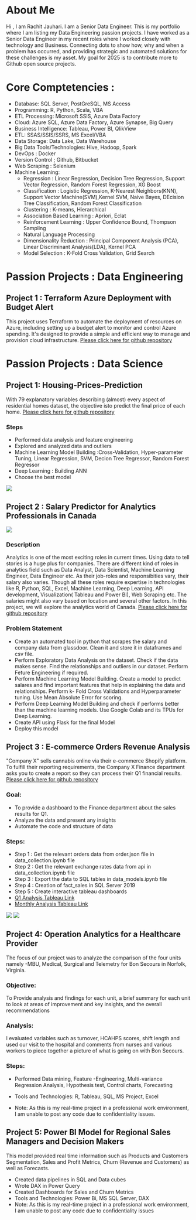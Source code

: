 # About Me
Hi , I am Rachit Jauhari. I am a Senior Data Engineer. This is my portfolio where I am listing my Data Engineering passion projects. 
I have worked as a Senior Data Engineer in my recent roles where I worked closely with technology and Business. 
Connecting dots to show how, why and when a problem has occurred, and providing strategic and automated solutions for these challenges is my asset.
My goal for 2025 is to contribute more to Github open source projects.


# Core Comptetencies : 
* Database: SQL Server, PostGreSQL, MS Access
* Programming: R, Python, Scala, VBA
* ETL Processing: Microsoft SSIS, Azure Data Factory
* Cloud: Azure SQL, Azure Data Factory, Azure Synapse, Big Query
* Business Intelligence: Tableau, Power BI, QlikView
* ETL: SSAS/SSIS/SSRS, MS Excel/VBA
* Data Storage: Data Lake, Data Warehouse
* Big Data Tools/Technologies: Hive, Hadoop, Spark
* DevOps : Docker
* Version Control ; Github, Bitbucket
* Web Scraping : Selenium
* Machine Learning: 
  * Regression : Linear Regression, Decision Tree Regression, Support Vector Regression, Random Forest Regression, XG Boost
  * Classification : Logistic Regression, K-Nearest Neighbors(KNN),  Support Vector Machine(SVM),Kernel SVM, Naive Bayes, DEcision Tree Classification, Random Forest Classification
  * Clustering : K-means, Hierarchical
  * Association Based Learning : Apriori, Eclat
  * Reinforcement Learning : Upper Confidence Bound, Thompson Sampling
  * Natural Language Processing
  * Dimensionality Reduction : Principal Component Analysis (PCA), Linear Discriminant Analysis(LDA), Kernel PCA
  * Model Selection : K-Fold Cross Validation, Grid Search

# Passion Projects : Data Engineering
## Project 1 : Terraform Azure Deployment with Budget Alert
This project uses Terraform to automate the deployment of resources on Azure, including setting up a budget alert to monitor and control Azure spending. It's designed to provide a simple and efficient way to manage and provision cloud infrastructure.
[Please click here for github repository](https://github.com/rachitj/cicd_terraform_azure)

# Passion Projects : Data Science
## Project 1: Housing-Prices-Prediction
With 79 explanatory variables describing (almost) every aspect of residential homes dataset, the objective isto predict the final price of each home. [Please click here for github repository](https://github.com/rachitj/Housing-Prices-Prediction)
### Steps
* Performed data analysis and feature engineering
* Explored and analyzed data and outliers
* Machine Learning Model Building :Cross-Validation, Hyper-parameter Tuning, Linear Regression, SVM, Decion Tree Regressor, Random Forest Regressor
* Deep Learning : Building ANN
* Choose the best model 

![](/housingPrices_corelation.png)

## Project 2 : Salary Predictor for Analytics Professionals in Canada

![](/data-science.png)

### Description
Analytics is one of the most exciting roles in current times. Using data to tell stories is a huge plus for companies. There are different kind of roles in analytics field such as Data Analyst, Data Scientist, Machine Learning Engineer, Data Engineer etc. As their job-roles and responsibities vary, their salary also varies. Though all these roles require expertise in technologies like R, Python, SQL, Excel, Machine Learning, Deep Learning, API development, Visualization( Tableau and Power BI), Web Scraping etc. The salaries might also vary based on location and several other factors. In this project, we will explore the analytics world of Canada. [Please click here for github repository](https://github.com/rachitj/ds_salary_project)

### Problem Statement 

* Create an automated tool in python that scrapes the salary and company data from glassdoor. Clean it and store it in dataframes and csv file.
* Perform Exploratory Data Analysis on the dataset. Check if the data makes sense. Find the relationships and outliers  in our dataset. Perform Feture Engineering if required.
* Perform Machine Learning Model Building. Create a model to predict salares and find important features that help in explaining the data and relationships. Perform k- Fold Cross Validations and Hyperparameter tuning. Use Mean Absolute Error for scoring.
* Perform Deep Learning Model Building and check if performs better than the machine learning models. Use Google Colab and its TPUs for Deep Learning.
* Create API using Flask for the final Model
* Deploy this model

## Project 3 : E-commerce Orders Revenue Analysis
"Company X" sells cannabis online via their e-commerce Shopify platform. To fulfill their reporting requirements, the Company X Finance department asks you to create a report so they can process their Q1 financial results. [Please click here for github repository](https://github.com/rachitj/ecommerce_transactions_project)

### Goal: 
* To provide a dashboard to the Finance department about the sales results for Q1.
* Analyze the data and present any insights
* Automate the code and structure of data

### Steps: 
* Step 1 : Get the relevant orders data from order.json file in data_collection.ipynb file
* Step 2 : Get the relevant exchange rates data from api in data_collection.ipynb file
* Step 3 : Export the data to SQL tables in data_models.ipynb file
* Step 4 : Creation of fact_sales in SQL Server 2019
* Step 5 : Create interactive tableau dashboards
* [Q1 Analysis Tableau Link](https://public.tableau.com/profile/rachitjauhari#!/vizhome/e-commerce_analysis/Q1Dashboard?publish=yes)
* [Monthly Analysis Tableau Link](https://public.tableau.com/profile/rachitjauhari#!/vizhome/e-commerce_analysisMonthly/MonthlyDashboard?publish=yes)

![](/q1_analysis.png)
![](/monthly_analysis.png)

## Project 4: Operation Analytics for a Healthcare Provider
The focus of our project was to analyze the comparison of the four units namely -MBU, Medical, Surgical and Telemetry for Bon Secours in Norfolk, Virginia.

### Objective:
To Provide analysis and findings for each unit, a brief summary for each unit to look at areas of improvement and key insights, and the overall recommendations

### Analysis:
I evaluated variables such as turnover, HCAHPS scores, shift length and used our visit to the hospital and comments from nurses and various workers to piece together a picture of what is going on with Bon Secours.

### Steps:
* Performed Data mining, Feature -Engineering, Multi-variance Regression Analysis, Hypothesis test, Control charts, Forecasting

* Tools and Technologies: R, Tableau, SQL, MS Project, Excel
* Note: As this is my real-time project in a professional work environment, I am unable to post any code due to confidentiality issues.

## Project 5: Power BI Model for Regional Sales Managers and Decision Makers
This model provided real time information such as Products and Customers Segmentation, Sales and Profit Metrics, Churn (Revenue and Customers) as well as Forecasts.
* Created data pipelines in SQL and Data cubes
* Wrote DAX in Power Query
* Created Dashboards for Sales and Churn Metrics
* Tools and Technologies: Power Bi, MS SQL Server, DAX
* Note: As this is my real-time project in a professional work environment, I am unable to post any code due to confidentiality issues



